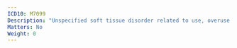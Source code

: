 ```yaml
---
ICD10: M7099
Description: "Unspecified soft tissue disorder related to use, overuse and pressure: Site unspecified"
Matters: No
Weight: 0
---
```

